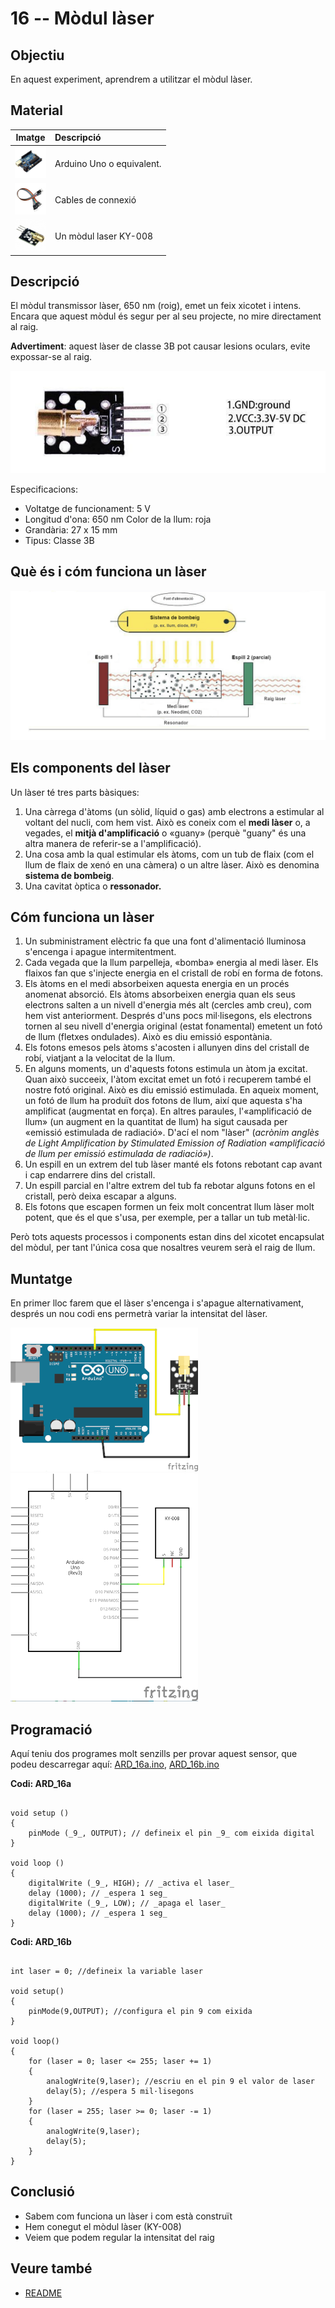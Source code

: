 # 16 -- Mòdul làser

## Objectiu

En aquest experiment, aprendrem a utilitzar el mòdul làser.

## Material

|                               Imatge                               | Descripció                |
| :----------------------------------------------------------------: | :------------------------ |
| <img src="./../imatges/mat/mat_unor3.png" width="50" height="50">  | Arduino Uno o equivalent. |
| <img src="./../imatges/mat/mat_cables.png" width="50" height="50"> | Cables de connexió        |
| <img src="./../imatges/mat/mat_KY-008.png" width="50" height="50"> | Un mòdul laser KY-008     |

## Descripció

El mòdul transmissor làser, 650 nm (roig), emet un feix xicotet i
intens. Encara que aquest mòdul és segur per al seu projecte, no mire
directament al raig.

**Advertiment**: aquest làser de classe 3B pot causar lesions oculars, evite
expossar-se al raig.

![Mòdul làser](../imatges/ard/ard_16_01.png)

Especificacions:

- Voltatge de funcionament: 5 V
- Longitud d'ona: 650 nm Color de la llum: roja
- Grandària: 27 x 15 mm
- Tipus: Classe 3B

## Què és i cóm funciona un làser

![Parts i funcionament del làser](../imatges/ard/ard_16_02.png)

## Els components del làser

Un làser té tres parts bàsiques:

1. Una càrrega d'àtoms (un sòlid, líquid o gas) amb electrons a estimular al voltant del nucli, com hem vist. Això es coneix com el **medi làser** o, a vegades, el **mitjà d'amplificació** o «guany» (perquè "guany" és una altra manera de referir-se a l'amplificació).
2. Una cosa amb la qual estimular els àtoms, com un tub de flaix (com
   el llum de flaix de xenó en una càmera) o un altre làser. Això es
   denomina **sistema de bombeig**.
3. Una cavitat òptica o **ressonador.**

## Cóm funciona un làser

1. Un subministrament elèctric fa que una font d'alimentació lluminosa
   s'encenga i apague intermitentment.
2. Cada vegada que la llum parpelleja, «bomba» energia al medi làser.
   Els flaixos fan que s'injecte energia en el cristall de robí en
   forma de fotons.
3. Els àtoms en el medi absorbeixen aquesta energia en un procés
   anomenat absorció. Els àtoms absorbeixen energia quan els seus
   electrons salten a un nivell d'energia més alt (cercles amb creu),
   com hem vist anteriorment. Després d'uns pocs mil·lisegons, els
   electrons tornen al seu nivell d'energia original (estat
   fonamental) emetent un fotó de llum (fletxes ondulades). Això es diu
   emissió espontània.
4. Els fotons emesos pels àtoms s'acosten i allunyen dins del cristall
   de robí, viatjant a la velocitat de la llum.
5. En alguns moments, un d'aquests fotons estimula un àtom ja excitat.
   Quan això succeeix, l'àtom excitat emet un fotó i recuperem també
   el nostre fotó original. Això es diu emissió estimulada. En aqueix
   moment, un fotó de llum ha produït dos fotons de llum, així que
   aquesta s'ha amplificat (augmentat en força). En altres paraules,
   l'«amplificació de llum» (un augment en la quantitat de llum) ha
   sigut causada per «emissió estimulada de radiació». D'ací el nom
   "làser" (_acrònim anglès de Light Amplification by Stimulated
   Emission of Radiation «amplificació de llum per emissió estimulada
   de radiació»)_.
6. Un espill en un extrem del tub làser manté els fotons rebotant cap
   avant i cap endarrere dins del cristall.
7. Un espill parcial en l'altre extrem del tub fa rebotar alguns
   fotons en el cristall, però deixa escapar a alguns.
8. Els fotons que escapen formen un feix molt concentrat llum làser
   molt potent, que és el que s'usa, per exemple, per a tallar un tub
   metàl·lic.

Però tots aquests processos i components estan dins del xicotet
encapsulat del mòdul, per tant l'única cosa que nosaltres veurem serà el
raig de llum.

## Muntatge

En primer lloc farem que el làser s'encenga i s'apague alternativament,
després un nou codi ens permetrà variar la intensitat del làser.

![Diagrama de muntatge mòdul làser](../imatges/ard/ard_16_03.png)
![Esquema elèctric mòdul làser](../imatges/ard/ard_16_04.png)

## Programació

Aquí teniu dos programes molt senzills per provar aquest sensor, que
podeu descarregar aquí:
[ARD_16a.ino](https://drive.google.com/file/d/1pCOO_AEN38eGd4omei5IUisHmrGPqtZt/view?usp=share_link),
[ARD_16b.ino](https://drive.google.com/file/d/1YsyZ0doSccj-J1inmuhwv7s9aYoz8JwE/view?usp=share_link)

**Codi: ARD_16a**

```Arduino

void setup ()
{
    pinMode (_9_, OUTPUT); // defineix el pin _9_ com eixida digital
}

void loop ()
{
    digitalWrite (_9_, HIGH); // _activa el laser_
    delay (1000); // _espera 1 seg_
    digitalWrite (_9_, LOW); // _apaga el laser_
    delay (1000); // _espera 1 seg_
}
```

**Codi: ARD_16b**

```Arduino

int laser = 0; //defineix la variable laser

void setup()
{
    pinMode(9,OUTPUT); //configura el pin 9 com eixida
}

void loop()
{
    for (laser = 0; laser <= 255; laser += 1)
    {
        analogWrite(9,laser); //escriu en el pin 9 el valor de laser
        delay(5); //espera 5 mil·lisegons
    }
    for (laser = 255; laser >= 0; laser -= 1)
    {
        analogWrite(9,laser);
        delay(5);
    }
}
```

## Conclusió

- Sabem com funciona un làser i com està construït
- Hem conegut el mòdul làser (KY-008)
- Veiem que podem regular la intensitat del raig

## Veure també

- [README](../README.md)
